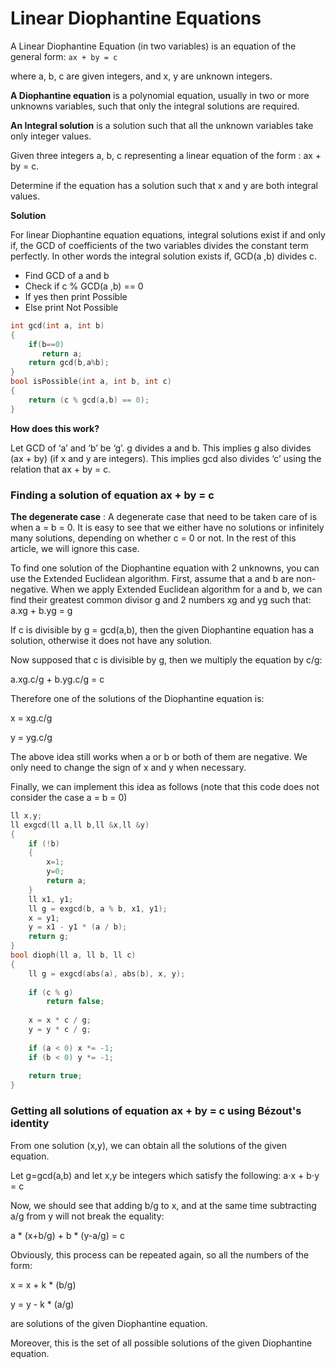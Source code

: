 # Linear Diophantine Equations

A Linear Diophantine Equation (in two variables) is an equation of the general form: `ax + by = c`

where a, b, c are given integers, and x, y are unknown integers.

**A Diophantine equation** is a polynomial equation, usually in two or more unknowns variables, such that only the integral solutions are required.

**An Integral solution** is a solution such that all the unknown variables take only integer values.

Given three integers a, b, c representing a linear equation of the form : ax + by = c. 

Determine if the equation has a solution such that x and y are both integral values.


**Solution**

For linear Diophantine equation equations, integral solutions exist if and only if, the GCD of coefficients of the two variables divides the constant term perfectly. 
In other words the integral solution exists if, GCD(a ,b) divides c.

- Find GCD of a and b
- Check if c % GCD(a ,b) == 0
- If yes then print Possible
 - Else print Not Possible
```cpp
int gcd(int a, int b) 
{ 
    if(b==0)
       return a;
    return gcd(b,a%b); 
} 
bool isPossible(int a, int b, int c) 
{ 
    return (c % gcd(a,b) == 0); 
} 
```
**How does this work?**

Let GCD of ‘a’ and ‘b’ be ‘g’. g divides a and b. This implies g also divides (ax + by) (if x and y are integers).
This implies gcd also divides ‘c’ using the relation that ax + by = c. 

### Finding a solution of equation ax + by = c

**The degenerate case** : A degenerate case that need to be taken care of is when a = b = 0. It is easy to see that we either have no solutions or infinitely many solutions, depending on whether c = 0 or not. In the rest of this article, we will ignore this case.

To find one solution of the Diophantine equation with 2 unknowns, you can use the Extended Euclidean algorithm. First, assume that a and b are non-negative. When we apply Extended Euclidean algorithm for a and b, we can find their greatest common divisor g and 2 numbers xg and yg such that: a.xg + b.yg = g

If c is divisible by g = gcd(a,b), then the given Diophantine equation has a solution, otherwise it does not have any solution. 

Now supposed that c is divisible by g, then we multiply the equation by c/g:

a.xg.c/g + b.yg.c/g = c

Therefore one of the solutions of the Diophantine equation is:

x = xg.c/g

y = yg.c/g

The above idea still works when a or b or both of them are negative. We only need to change the sign of x and y when necessary.

Finally, we can implement this idea as follows (note that this code does not consider the case a = b = 0)
```cpp
ll x,y;
ll exgcd(ll a,ll b,ll &x,ll &y)
{
    if (!b)
    {
        x=1;
        y=0;
        return a;
    }
    ll x1, y1;
    ll g = exgcd(b, a % b, x1, y1);
    x = y1;
    y = x1 - y1 * (a / b);
    return g;
}
bool dioph(ll a, ll b, ll c)
{
    ll g = exgcd(abs(a), abs(b), x, y);
    
    if (c % g)
        return false;
    
    x = x * c / g;
    y = y * c / g;
    
    if (a < 0) x *= -1;
    if (b < 0) y *= -1;
    
    return true;
}
```

### Getting all solutions of equation ax + by = c using Bézout's identity

From one solution (x,y), we can obtain all the solutions of the given equation.

Let g=gcd(a,b) and let x,y be integers which satisfy the following: a⋅x + b⋅y = c

Now, we should see that adding b/g to x, and at the same time subtracting a/g from y will not break the equality:

a * (x+b/g) + b * (y-a/g) = c

Obviously, this process can be repeated again, so all the numbers of the form:

x = x + k * (b/g)

y = y - k * (a/g)

are solutions of the given Diophantine equation.

Moreover, this is the set of all possible solutions of the given Diophantine equation.

